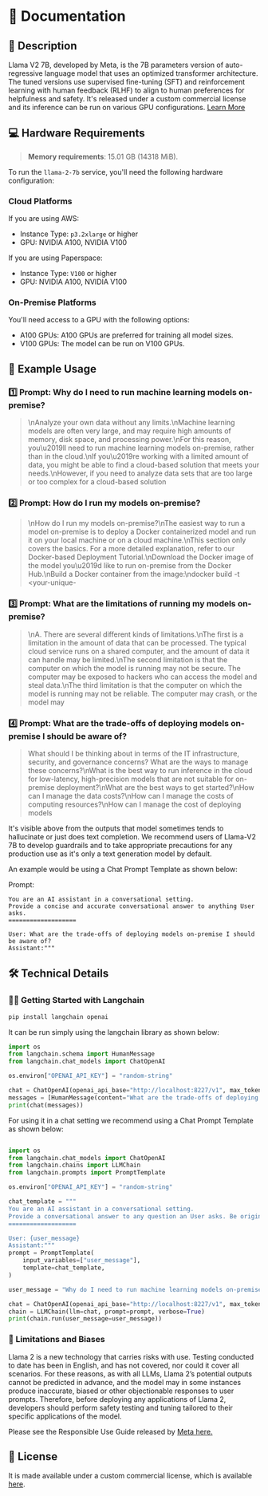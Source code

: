 # 📑 Documentation

## 📌 Description

Llama V2 7B, developed by Meta, is the 7B parameters version of auto-regressive language model that uses an optimized transformer architecture. The tuned versions use supervised fine-tuning (SFT) and reinforcement learning with human feedback (RLHF) to align to human preferences for helpfulness and safety. It's released under a custom commercial license and its inference can be run on various GPU configurations. <a href='https://huggingface.co/meta-llama/Llama-2-7b' target='_blank'>Learn More</a>

## 💻 Hardware Requirements

> **Memory requirements**: 15.01 GB (14318 MiB).

To run the `llama-2-7b` service, you'll need the following hardware configuration:

### Cloud Platforms

If you are using AWS:

- Instance Type: `p3.2xlarge` or higher
- GPU: NVIDIA A100, NVIDIA V100

If you are using Paperspace:

- Instance Type: `V100` or higher
- GPU: NVIDIA A100, NVIDIA V100

### On-Premise Platforms

You'll need access to a GPU with the following options:
- A100 GPUs: A100 GPUs are preferred for training all model sizes.
- V100 GPUs: The model can be run on V100 GPUs.

## 📒 Example Usage

### 1️⃣ Prompt: Why do I need to run machine learning models on-premise?

> \nAnalyze your own data without any limits.\nMachine learning models are often very large, and may require high amounts of memory, disk space, and processing power.\nFor this reason, you\u2019ll need to run machine learning models on-premise, rather than in the cloud.\nIf you\u2019re working with a limited amount of data, you might be able to find a cloud-based solution that meets your needs.\nHowever, if you need to analyze data sets that are too large or too complex for a cloud-based solution


### 2️⃣ Prompt: How do I run my models on-premise?

> \nHow do I run my models on-premise?\nThe easiest way to run a model on-premise is to deploy a Docker containerized model and run it on your local machine or on a cloud machine.\nThis section only covers the basics. For a more detailed explanation, refer to our Docker-based Deployment Tutorial.\nDownload the Docker image of the model you\u2019d like to run on-premise from the Docker Hub.\nBuild a Docker container from the image:\ndocker build -t <your-unique-

### 3️⃣ Prompt: What are the limitations of running my models on-premise?

> \nA. There are several different kinds of limitations.\nThe first is a limitation in the amount of data that can be processed. The typical cloud service runs on a shared computer, and the amount of data it can handle may be limited.\nThe second limitation is that the computer on which the model is running may not be secure. The computer may be exposed to hackers who can access the model and steal data.\nThe third limitation is that the computer on which the model is running may not be reliable. The computer may crash, or the model may


### 4️⃣ Prompt: What are the trade-offs of deploying models on-premise I should be aware of?

<blockquote>

 What should I be thinking about in terms of the IT infrastructure, security, and governance concerns? What are the ways to manage these concerns?\nWhat is the best way to run inference in the cloud for low-latency, high-precision models that are not suitable for on-premise deployment?\nWhat are the best ways to get started?\nHow can I manage the data costs?\nHow can I manage the costs of computing resources?\nHow can I manage the cost of deploying models

</blockquote>

It's visible above from the outputs that model sometimes tends to hallucinate or just does text completion. We recommend users of Llama-V2 7B to develop guardrails and to take appropriate precautions for any production use as it's only a text generation model by default.

An example would be using a Chat Prompt Template as shown below:

Prompt:
```
You are an AI assistant in a conversational setting.
Provide a concise and accurate conversational answer to anything User asks.
===================

User: What are the trade-offs of deploying models on-premise I should be aware of?
Assistant:"""
```

## 🛠️ Technical Details

### 🦜🔗 Getting Started with Langchain

```bash
pip install langchain openai
```

It can be run simply using the langchain library as shown below:

```python
import os
from langchain.schema import HumanMessage
from langchain.chat_models import ChatOpenAI

os.environ["OPENAI_API_KEY"] = "random-string"

chat = ChatOpenAI(openai_api_base="http://localhost:8227/v1", max_tokens=4096)
messages = [HumanMessage(content="What are the trade-offs of deploying models on-premise I should be aware of?")]
print(chat(messages))
```

For using it in a chat setting we recommend using a Chat Prompt Template as shown below:
    
```python

import os
from langchain.chat_models import ChatOpenAI
from langchain.chains import LLMChain
from langchain.prompts import PromptTemplate

os.environ["OPENAI_API_KEY"] = "random-string"

chat_template = """
You are an AI assistant in a conversational setting.
Provide a conversational answer to any question an User asks. Be original, concise, accurate and helpful.
===================

User: {user_message}
Assistant:"""
prompt = PromptTemplate(
    input_variables=["user_message"],
    template=chat_template,
)

user_message = "Why do I need to run machine learning models on-premise?"

chat = ChatOpenAI(openai_api_base="http://localhost:8227/v1", max_tokens=4096)
chain = LLMChain(llm=chat, prompt=prompt, verbose=True)
print(chain.run(user_message=user_message))
```

### 🚫 Limitations and Biases

Llama 2 is a new technology that carries risks with use. Testing conducted to date has been in English, and has not covered, nor could it cover all scenarios. For these reasons, as with all LLMs, Llama 2’s potential outputs cannot be predicted in advance, and the model may in some instances produce inaccurate, biased or other objectionable responses to user prompts. Therefore, before deploying any applications of Llama 2, developers should perform safety testing and tuning tailored to their specific applications of the model.

Please see the Responsible Use Guide released by <a href='https://ai.meta.com/llama/responsible-use-guide/' target='_blank'>Meta here.</a>

## 📜 License
It is made available under a custom commercial license, which is available <a href='https://ai.meta.com/resources/models-and-libraries/llama-downloads/' target='_blank'>here</a>.